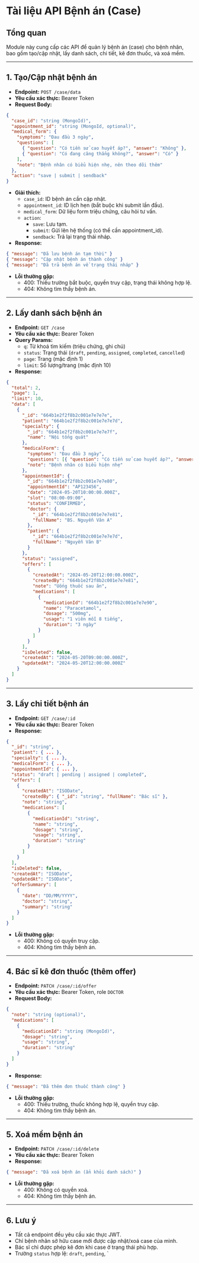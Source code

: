 # Tài liệu API Bệnh án (Case)

## Tổng quan

Module này cung cấp các API để quản lý bệnh án (case) cho bệnh nhân, bao gồm tạo/cập nhật, lấy danh sách, chi tiết, kê đơn thuốc, và xoá mềm.

---

## 1. Tạo/Cập nhật bệnh án

- **Endpoint:** `POST /case/data`
- **Yêu cầu xác thực:** Bearer Token
- **Request Body:**

```json
{
  "case_id": "string (MongoId)",
  "appointment_id": "string (MongoId, optional)",
  "medical_form": {
    "symptoms": "Đau đầu 3 ngày",
    "questions": [
      { "question": "Có tiền sử cao huyết áp?", "answer": "Không" },
      { "question": "Có đang căng thẳng không?", "answer": "Có" }
    ],
    "note": "Bệnh nhân có biểu hiện nhẹ, nên theo dõi thêm"
  },
  "action": "save | submit | sendback"
}
```

- **Giải thích:**
  - `case_id`: ID bệnh án cần cập nhật.
  - `appointment_id`: ID lịch hẹn (bắt buộc khi submit lần đầu).
  - `medical_form`: Dữ liệu form triệu chứng, câu hỏi tư vấn.
  - `action`:
    - `save`: Lưu tạm.
    - `submit`: Gửi lên hệ thống (có thể cần appointment_id).
    - `sendback`: Trả lại trạng thái nháp.
- **Response:**

```json
{ "message": "Đã lưu bệnh án tạm thời" }
{ "message": "Cập nhật bệnh án thành công" }
{ "message": "Đã trả bệnh án về trạng thái nháp" }
```

- **Lỗi thường gặp:**
  - 400: Thiếu trường bắt buộc, quyền truy cập, trạng thái không hợp lệ.
  - 404: Không tìm thấy bệnh án.

---

## 2. Lấy danh sách bệnh án

- **Endpoint:** `GET /case`
- **Yêu cầu xác thực:** Bearer Token
- **Query Params:**
  - `q`: Từ khoá tìm kiếm (triệu chứng, ghi chú)
  - `status`: Trạng thái (`draft`, `pending`, `assigned`, `completed`, `cancelled`)
  - `page`: Trang (mặc định 1)
  - `limit`: Số lượng/trang (mặc định 10)
- **Response:**

```json
{
  "total": 2,
  "page": 1,
  "limit": 10,
  "data": [
    {
      "_id": "664b1e2f2f8b2c001e7e7e7e",
      "patient": "664b1e2f2f8b2c001e7e7e7d",
      "specialty": {
        "_id": "664b1e2f2f8b2c001e7e7e7f",
        "name": "Nội tổng quát"
      },
      "medicalForm": {
        "symptoms": "Đau đầu 3 ngày",
        "questions": [{ "question": "Có tiền sử cao huyết áp?", "answer": "Không" }],
        "note": "Bệnh nhân có biểu hiện nhẹ"
      },
      "appointmentId": {
        "_id": "664b1e2f2f8b2c001e7e7e80",
        "appointmentId": "AP123456",
        "date": "2024-05-20T10:00:00.000Z",
        "slot": "08:00-09:00",
        "status": "CONFIRMED",
        "doctor": {
          "_id": "664b1e2f2f8b2c001e7e7e81",
          "fullName": "BS. Nguyễn Văn A"
        },
        "patient": {
          "_id": "664b1e2f2f8b2c001e7e7e7d",
          "fullName": "Nguyễn Văn B"
        }
      },
      "status": "assigned",
      "offers": [
        {
          "createdAt": "2024-05-20T12:00:00.000Z",
          "createdBy": "664b1e2f2f8b2c001e7e7e81",
          "note": "Uống thuốc sau ăn",
          "medications": [
            {
              "medicationId": "664b1e2f2f8b2c001e7e7e90",
              "name": "Paracetamol",
              "dosage": "500mg",
              "usage": "1 viên mỗi 8 tiếng",
              "duration": "3 ngày"
            }
          ]
        }
      ],
      "isDeleted": false,
      "createdAt": "2024-05-20T09:00:00.000Z",
      "updatedAt": "2024-05-20T12:00:00.000Z"
    }
  ]
}
```

---

## 3. Lấy chi tiết bệnh án

- **Endpoint:** `GET /case/:id`
- **Yêu cầu xác thực:** Bearer Token
- **Response:**

```json
{
  "_id": "string",
  "patient": { ... },
  "specialty": { ... },
  "medicalForm": { ... },
  "appointmentId": { ... },
  "status": "draft | pending | assigned | completed",
  "offers": [
    {
      "createdAt": "ISODate",
      "createdBy": { "_id": "string", "fullName": "Bác sĩ" },
      "note": "string",
      "medications": [
        {
          "medicationId": "string",
          "name": "string",
          "dosage": "string",
          "usage": "string",
          "duration": "string"
        }
      ]
    }
  ],
  "isDeleted": false,
  "createdAt": "ISODate",
  "updatedAt": "ISODate",
  "offerSummary": [
    {
      "date": "DD/MM/YYYY",
      "doctor": "string",
      "summary": "string"
    }
  ]
}
```

- **Lỗi thường gặp:**
  - 400: Không có quyền truy cập.
  - 404: Không tìm thấy bệnh án.

---

## 4. Bác sĩ kê đơn thuốc (thêm offer)

- **Endpoint:** `PATCH /case/:id/offer`
- **Yêu cầu xác thực:** Bearer Token, role `DOCTOR`
- **Request Body:**

```json
{
  "note": "string (optional)",
  "medications": [
    {
      "medicationId": "string (MongoId)",
      "dosage": "string",
      "usage": "string",
      "duration": "string"
    }
  ]
}
```

- **Response:**

```json
{ "message": "Đã thêm đơn thuốc thành công" }
```

- **Lỗi thường gặp:**
  - 400: Thiếu trường, thuốc không hợp lệ, quyền truy cập.
  - 404: Không tìm thấy bệnh án.

---

## 5. Xoá mềm bệnh án

- **Endpoint:** `PATCH /case/:id/delete`
- **Yêu cầu xác thực:** Bearer Token
- **Response:**

```json
{ "message": "Đã xoá bệnh án (ẩn khỏi danh sách)" }
```

- **Lỗi thường gặp:**
  - 400: Không có quyền xoá.
  - 404: Không tìm thấy bệnh án.

---

## 6. Lưu ý

- Tất cả endpoint đều yêu cầu xác thực JWT.
- Chỉ bệnh nhân sở hữu case mới được cập nhật/xoá case của mình.
- Bác sĩ chỉ được phép kê đơn khi case ở trạng thái phù hợp.
- Trường `status` hợp lệ: `draft`, `pending`, `
